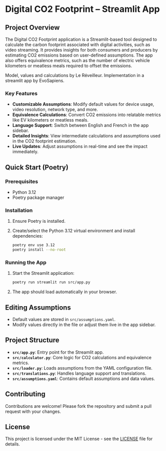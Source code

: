 # Digital CO2 Footprint – Streamlit App

## Project Overview

The Digital CO2 Footprint application is a Streamlit-based tool designed to calculate the carbon footprint associated with digital activities, such as video streaming. It provides insights for both consumers and producers by estimating CO2 emissions based on user-defined assumptions. The app also offers equivalence metrics, such as the number of electric vehicle kilometers or meatless meals required to offset the emissions.

Model, values and calculations by Le Réveilleur.
Implementation in a streamlit app by EvoSapiens.

### Key Features
- **Customizable Assumptions**: Modify default values for device usage, video resolution, network type, and more.
- **Equivalence Calculations**: Convert CO2 emissions into relatable metrics like EV kilometers or meatless meals.
- **Language Support**: Switch between English and French in the app sidebar.
- **Detailed Insights**: View intermediate calculations and assumptions used in the CO2 footprint estimation.
- **Live Updates**: Adjust assumptions in real-time and see the impact immediately.

## Quick Start (Poetry)

### Prerequisites
- Python 3.12
- Poetry package manager

### Installation

1. Ensure Poetry is installed.

2. Create/select the Python 3.12 virtual environment and install dependencies:

   ```bash
   poetry env use 3.12
   poetry install --no-root
   ```

### Running the App

1. Start the Streamlit application:

   ```bash
   poetry run streamlit run src/app.py
   ```

2. The app should load automatically in your browser.

## Editing Assumptions

- Default values are stored in `src/assumptions.yaml`.
- Modify values directly in the file or adjust them live in the app sidebar.

## Project Structure

- **`src/app.py`**: Entry point for the Streamlit app.
- **`src/calculator.py`**: Core logic for CO2 calculations and equivalence metrics.
- **`src/loader.py`**: Loads assumptions from the YAML configuration file.
- **`src/translations.py`**: Handles language support and translations.
- **`src/assumptions.yaml`**: Contains default assumptions and data values.

## Contributing

Contributions are welcome! Please fork the repository and submit a pull request with your changes.

## License

This project is licensed under the MIT License - see the [LICENSE](LICENSE) file for details.
